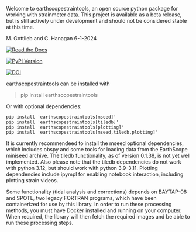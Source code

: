 Welcome to earthscopestraintools, an open source python package for working with strainmeter data.  This project is available as a beta release, but is still actively under development and should not be considered stable at this time. 

M. Gottlieb and C. Hanagan 6-1-2024


[![Read the Docs](https://readthedocs.org/projects/earthscopestraintools/badge/?version=latest)](https://earthscopestraintools.readthedocs.io/en/latest/)

[![PyPI Version](https://img.shields.io/pypi/v/earthscopestraintools.svg)](https://pypi.org/project/earthscopestraintools) 

[![DOI](https://zenodo.org/badge/692156370.svg)](https://zenodo.org/doi/10.5281/zenodo.11555774)
 


earthscopestraintools can be installed with 
    
> pip install earthscopestraintools

Or with optional dependencies:
```
pip install 'earthscopestraintools[mseed]'
pip install 'earthscopestraintools[tiledb]'
pip install 'earthscopestraintools[plotting]'
pip install 'earthscopestraintools[mseed,tiledb,plotting]'
```

It is currently recommendeed to install the mseed optional dependencies, which includes obspy and some tools for loading data from the EarthScope miniseed archive.  The tiledb functionality, as of version 0.1.38, is not yet well implemented. Also please note that the tiledb dependencies do not work with python 3.12, but should work with python 3.9-3.11.  Plotting dependencies include ipympl for enabling notebook interaction, including plotting strain videos.

Some functionality (tidal analysis and corrections) depends on BAYTAP-08 and SPOTL, two legacy FORTRAN programs, which have been containerized for use by this library.  In order to run these processing methods, you must have Docker installed and running on your computer.  When required, the library will then fetch the required images and be able to run these processing steps.